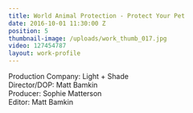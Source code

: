 ```yaml
---
title: World Animal Protection - Protect Your Pet
date: 2016-10-01 11:30:00 Z
position: 5
thumbnail-image: /uploads/work_thumb_017.jpg
video: 127454787
layout: work-profile
---
```


Production Company: Light + Shade<br>
Director/DOP: Matt Bamkin<br>
Producer: Sophie Matterson<br>
Editor: Matt Bamkin<br>